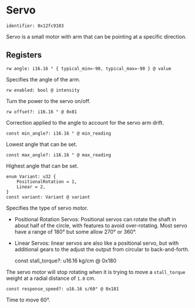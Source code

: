 # Servo

    identifier: 0x12fc9103

Servo is a small motor with arm that can be pointing at a specific direction.

## Registers

    rw angle: i16.16 ° { typical_min=-90, typical_max=-90 } @ value

Specifies the angle of the arm.

    rw enabled: bool @ intensity

Turn the power to the servo on/off.

    rw offset?: i16.16 ° @ 0x81

Correction applied to the angle to account for the servo arm drift.

    const min_angle?: i16.16 ° @ min_reading

Lowest angle that can be set.

    const max_angle?: i16.16 ° @ max_reading

Highest angle that can be set.

    enum Variant: u32 {
        PositionalRotation = 1,
        Linear = 2,
    }
    const variant: Variant @ variant

Specifies the type of servo motor.
* Positional Rotation Servos: Positional servos can rotate the shaft in about half of the circle,
with features to avoid over-rotating. Most servo have a range of 180° but some allow 270° or 360°.
* Linear Servos: linear servos are also like a positional servo, but with additional gears to the adjust the output from circular to back-and-forth.

    const stall_torque?: u16.16 kg/cm @ 0x180

The servo motor will stop rotating when it is trying to move a ``stall_torque`` weight at a radial distance of ``1.0`` cm.

    const response_speed?: u16.16 s/60° @ 0x181

Time to move 60°.